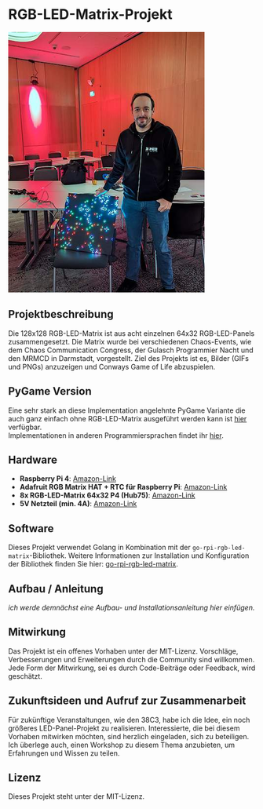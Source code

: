# RGB-LED-Matrix-Projekt

![Hello World](cgol.jpeg)


## Projektbeschreibung
Die 128x128 RGB-LED-Matrix ist aus acht einzelnen 64x32 RGB-LED-Panels zusammengesetzt. Die Matrix wurde bei verschiedenen Chaos-Events, wie dem Chaos Communication Congress, der Gulasch Programmier Nacht und den MRMCD in Darmstadt, vorgestellt. Ziel des Projekts ist es, Bilder (GIFs und PNGs) anzuzeigen und Conways Game of Life abzuspielen.  

## PyGame Version
Eine sehr stark an diese Implementation angelehnte PyGame Variante die auch ganz einfach ohne RGB-LED-Matrix ausgeführt werden kann ist [hier](https://github.com/SimonWaldherr/RGB-CGOL) verfügbar.  
Implementationen in anderen Programmiersprachen findet ihr [hier](https://github.com/SimonWaldherr/GameOfLife).

## Hardware
- **Raspberry Pi 4**: [Amazon-Link](https://amzn.to/48lFHnz)
- **Adafruit RGB Matrix HAT + RTC für Raspberry Pi**: [Amazon-Link](https://amzn.to/48eXeOl)
- **8x RGB-LED-Matrix 64x32 P4 (Hub75)**: [Amazon-Link](https://amzn.to/3tzDdDf)
- **5V Netzteil (min. 4A)**: [Amazon-Link](https://amzn.to/3TNKPfS)

## Software
Dieses Projekt verwendet Golang in Kombination mit der `go-rpi-rgb-led-matrix`-Bibliothek. Weitere Informationen zur Installation und Konfiguration der Bibliothek finden Sie hier: [go-rpi-rgb-led-matrix](https://github.com/mcuadros/go-rpi-rgb-led-matrix).

## Aufbau / Anleitung
*ich werde demnächst eine Aufbau- und Installationsanleitung hier einfügen.*

## Mitwirkung
Das Projekt ist ein offenes Vorhaben unter der MIT-Lizenz. Vorschläge, Verbesserungen und Erweiterungen durch die Community sind willkommen. Jede Form der Mitwirkung, sei es durch Code-Beiträge oder Feedback, wird geschätzt.

## Zukunftsideen und Aufruf zur Zusammenarbeit
Für zukünftige Veranstaltungen, wie den 38C3, habe ich die Idee, ein noch größeres LED-Panel-Projekt zu realisieren. Interessierte, die bei diesem Vorhaben mitwirken möchten, sind herzlich eingeladen, sich zu beteiligen. Ich überlege auch, einen Workshop zu diesem Thema anzubieten, um Erfahrungen und Wissen zu teilen.

## Lizenz
Dieses Projekt steht unter der MIT-Lizenz.
